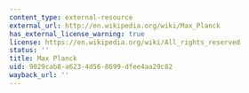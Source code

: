 ```yaml
---
content_type: external-resource
external_url: http://en.wikipedia.org/wiki/Max_Planck
has_external_license_warning: true
license: https://en.wikipedia.org/wiki/All_rights_reserved
status: ''
title: Max Planck
uid: 9029cab8-a623-4d56-8699-dfee4aa29c82
wayback_url: ''
---
```

